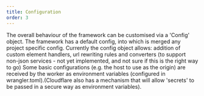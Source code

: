 ```yaml
---
title: Configuration
order: 3
---
```


The overall behaviour of the framework can be customised via a 'Config' object. The framework has a default config, into which is merged any project specific config.
Currently the config object allows: addition of custom element handlers, url rewriting rules and converters (to support non-json services - not yet implemented, and not sure if this is the right way to go)
Some basic configurations (e.g. the host to use as the origin) are received by the worker as environment variables (configured in wrangler.toml).(Cloudflare also has a mechanism that will allow 'secrets' to be passed in a secure way as environment variables).

